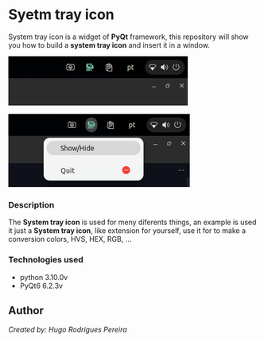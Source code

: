 # Syetm tray icon

System tray icon is a widget of __PyQt__ framework, this repository will show you how to build a __system tray icon__ and insert it in a window.

![image](./images/img001.png "System tray icon")

![image](./images/img002.png "System tray icon 02")

### Description

The __System tray icon__ is used for meny diferents things, an example is used it just a __System tray icon__, like extension for yourself, use it for to make a conversion colors, HVS, HEX, RGB, ...

### Technologies used

* python 3.10.0v
* PyQt6 6.2.3v

## Author

_Created by: Hugo Rodrigues Pereira_
